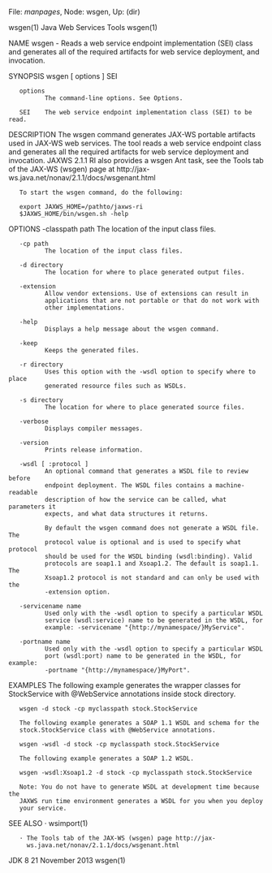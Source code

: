 File: *manpages*,  Node: wsgen,  Up: (dir)

wsgen(1)                    Java Web Services Tools                   wsgen(1)



NAME
       wsgen - Reads a web service endpoint implementation (SEI) class and
       generates all of the required artifacts for web service deployment, and
       invocation.

SYNOPSIS
       wsgen [ options ] SEI


       options
              The command-line options. See Options.

       SEI    The web service endpoint implementation class (SEI) to be read.

DESCRIPTION
       The wsgen command generates JAX-WS portable artifacts used in JAX-WS
       web services. The tool reads a web service endpoint class and generates
       all the required artifacts for web service deployment and invocation.
       JAXWS 2.1.1 RI also provides a wsgen Ant task, see the Tools tab of the
       JAX-WS (wsgen) page at http://jax-
       ws.java.net/nonav/2.1.1/docs/wsgenant.html

       To start the wsgen command, do the following:

       export JAXWS_HOME=/pathto/jaxws-ri
       $JAXWS_HOME/bin/wsgen.sh -help


OPTIONS
       -classpath path
              The location of the input class files.

       -cp path
              The location of the input class files.

       -d directory
              The location for where to place generated output files.

       -extension
              Allow vendor extensions. Use of extensions can result in
              applications that are not portable or that do not work with
              other implementations.

       -help
              Displays a help message about the wsgen command.

       -keep
              Keeps the generated files.

       -r directory
              Uses this option with the -wsdl option to specify where to place
              generated resource files such as WSDLs.

       -s directory
              The location for where to place generated source files.

       -verbose
              Displays compiler messages.

       -version
              Prints release information.

       -wsdl [ :protocol ]
              An optional command that generates a WSDL file to review before
              endpoint deployment. The WSDL files contains a machine-readable
              description of how the service can be called, what parameters it
              expects, and what data structures it returns.

              By default the wsgen command does not generate a WSDL file. The
              protocol value is optional and is used to specify what protocol
              should be used for the WSDL binding (wsdl:binding). Valid
              protocols are soap1.1 and Xsoap1.2. The default is soap1.1. The
              Xsoap1.2 protocol is not standard and can only be used with the
              -extension option.

       -servicename name
              Used only with the -wsdl option to specify a particular WSDL
              service (wsdl:service) name to be generated in the WSDL, for
              example: -servicename "{http://mynamespace/}MyService".

       -portname name
              Used only with the -wsdl option to specify a particular WSDL
              port (wsdl:port) name to be generated in the WSDL, for example:
              -portname "{http://mynamespace/}MyPort".

EXAMPLES
       The following example generates the wrapper classes for StockService
       with @WebService annotations inside stock directory.

       wsgen -d stock -cp myclasspath stock.StockService

       The following example generates a SOAP 1.1 WSDL and schema for the
       stock.StockService class with @WebService annotations.

       wsgen -wsdl -d stock -cp myclasspath stock.StockService

       The following example generates a SOAP 1.2 WSDL.

       wsgen -wsdl:Xsoap1.2 -d stock -cp myclasspath stock.StockService

       Note: You do not have to generate WSDL at development time because the
       JAXWS run time environment generates a WSDL for you when you deploy
       your service.

SEE ALSO
       · wsimport(1)

       · The Tools tab of the JAX-WS (wsgen) page http://jax-
         ws.java.net/nonav/2.1.1/docs/wsgenant.html



JDK 8                          21 November 2013                       wsgen(1)
